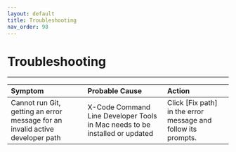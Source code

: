 ```yaml
---
layout: default
title: Troubleshooting
nav_order: 98
---
```


# Troubleshooting 

---

| Symptom  | Probable Cause | Action |
| :------------- | :------------- | :--------- |
| Cannot run Git, getting an error message for an invalid active developer path | X-Code Command Line Developer Tools in Mac needs to be installed or updated | Click \[Fix path\] in the error message and follow its prompts. 